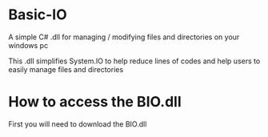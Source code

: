 # Basic-IO
A simple C#  .dll for managing / modifying files and directories on your windows pc

This .dll simplifies System.IO to help reduce lines of codes and help users to easily manage files and directories

# How to access the BIO.dll

First you will need to download the BIO.dll
